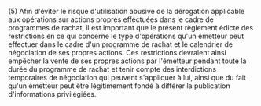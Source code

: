 (5) Afin d'éviter le risque d'utilisation abusive de la dérogation applicable aux opérations sur actions propres effectuées dans le cadre de programmes de rachat, il est important que le présent règlement édicte des restrictions en ce qui concerne le type d'opérations qu'un émetteur peut effectuer dans le cadre d'un programme de rachat et le calendrier de négociation de ses propres actions. Ces restrictions devraient ainsi empêcher la vente de ses propres actions par l'émetteur pendant toute la durée du programme de rachat et tenir compte des interdictions temporaires de négociation qui peuvent s'appliquer à lui, ainsi que du fait qu'un émetteur peut être légitimement fondé à différer la publication d'informations privilégiées.